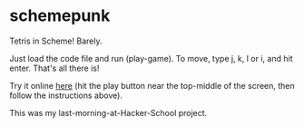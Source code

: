 schemepunk
==========

Tetris in Scheme! Barely.

Just load the code file and run (play-game). To move, type j, k, l or i, and hit enter. That's all there is!

Try it online [here](http://repl.it/3sb/27) (hit the play button near the top-middle of the screen, then follow the instructions above).

This was my last-morning-at-Hacker-School project.
